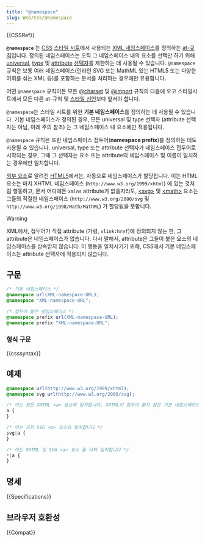 ```yaml
---
title: "@namespace"
slug: Web/CSS/@namespace
---
```


{{CSSRef}}

**`@namespace`** 는 [CSS](/ko/docs/Glossary/CSS) [스타일 시트](/ko/docs/Web/API/StyleSheet)에서 사용되는 [XML 네임스페이스](/ko/docs/Namespaces)를 정의하는 [at-규칙](/ko/docs/Web/CSS/At-rule)입니다. 정의된 네임스페이스는 오직 그 네임스페이스 내의 요소를 선택만 하기 위해 [universal](/ko/docs/Web/CSS/Universal_selectors), [type](/ko/docs/Web/CSS/Type_selectors) 및 [attribute](/ko/docs/Web/CSS/Attribute_selectors) [선택자](/ko/docs/Web/Guide/CSS/Getting_started/Selectors)를 제한하는 데 사용될 수 있습니다. `@namespace` 규칙은 보통 여러 네임스페이스(인라인 SVG 또는 MathML 있는 HTML5 또는 다양한 어휘를 섞는 XML 등)를 포함하는 문서를 처리하는 경우에만 유용합니다.

어떤 `@namespace` 규칙이든 모든 [@charset](/ko/docs/Web/CSS/%40charset) 및 [@import](/ko/docs/Web/CSS/%40import) 규칙의 다음에 오고 스타일시트에서 모든 다른 at-규칙 및 [스타일 선언](/ko/docs/Web/API/CSSStyleDeclaration)보다 앞서야 합니다.

`@namespace`는 스타일 시트를 위한 **기본 네임스페이스**를 정의하는 데 사용될 수 있습니다. 기본 네임스페이스가 정의된 경우, 모든 universal 및 type 선택자 (attribute 선택자는 아님, 아래 주의 참조) 는 그 네임스페이스 내 요소에만 적용됩니다.

`@namespace` 규칙은 또한 네임스페이스 접두어(**namespace prefix**)를 정의하는 데도 사용될 수 있습니다. universal, type 또는 attribute 선택자가 네임스페이스 접두어로 시작되는 경우, 그때 그 선택자는 요소 또는 attribute의 네임스페이스 및 이름이 일치하는 경우에만 일치합니다.

[외부 요소](https://html.spec.whatwg.org/#foreign-elements)로 알려진 [HTML5](/ko/docs/Glossary/HTML5)에서는, 자동으로 네임스페이스가 할당됩니다. 이는 HTML 요소는 마치 XHTML 네임스페이스 (`http://www.w3.org/1999/xhtml`) 에 있는 것처럼 행동하고, 문서 어디에든 `xmlns` attribute가 없을지라도, [\<svg>](/ko/docs/Web/SVG/Element/svg) 및 [\<math>](/ko/docs/Web/MathML/Element/math) 요소는 그들의 적절한 네임스페이스 (`http://www.w3.org/2000/svg` 및 `http://www.w3.org/1998/Math/MathML`) 가 할당됨을 뜻합니다.

> [!WARNING]
> XML에서, 접두어가 직접 attribute (가령, `xlink:href`)에 정의되지 않는 한, 그 attribute은 네임스페이스가 없습니다. 다시 말해서, attribute은 그들이 붙은 요소의 네임스페이스를 상속받지 않습니다. 이 행동을 일치시키기 위해, CSS에서 기본 네임스페이스는 attribute 선택자에 적용되지 않습니다.

## 구문

```css
/* 기본 네임스페이스 */
@namespace url(XML-namespace-URL);
@namespace "XML-namespace-URL";

/* 접두어 붙은 네임스페이스 */
@namespace prefix url(XML-namespace-URL);
@namespace prefix "XML-namespace-URL";
```

### 형식 구문

{{csssyntax}}

## 예제

```css
@namespace url(http://www.w3.org/1999/xhtml);
@namespace svg url(http://www.w3.org/2000/svg);

/* 이는 모든 XHTML <a> 요소와 일치합니다, XHTML이 접두어 붙지 않은 기본 네임스페이스이기에 */
a {
}

/* 이는 모든 SVG <a> 요소와 일치합니다 */
svg|a {
}

/* 이는 XHTML 및 SVG <a> 요소 둘 다와 일치합니다 */
*|a {
}
```

## 명세

{{Specifications}}

## 브라우저 호환성

{{Compat}}

